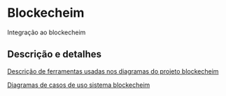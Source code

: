 # Blockecheim
Integração ao blockecheim


## Descrição e detalhes

[Descrição de ferramentas usadas nos diagramas do projeto blockecheim](pdf/descricao-de-ferramentas-usadas-nos-diagramas-do-projeto-blockecheim.pdf)

[Diagramas de casos de uso sistema blockecheim](pdf/diagramas-de-casos-de-uso-sistema-blockecheim.pdf)